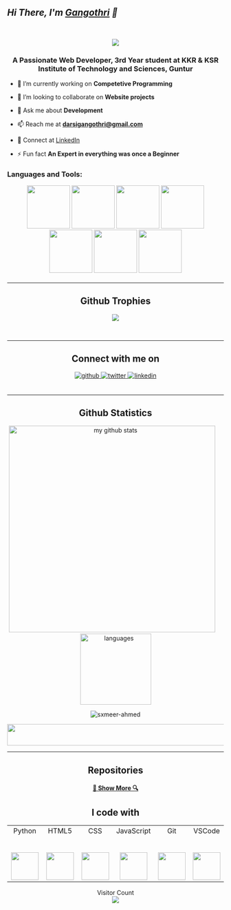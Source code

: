 ## *Hi There, I'm [Gangothri](https://gangothridarsi.me/) 👋*</h1>

<br>
<p align="center">
<img src="https://raw.githubusercontent.com/halfrost/halfrost/master/icons/header_.png">
</p>

<h3 align="center">A Passionate Web Developer, 3rd Year student at KKR & KSR Institute of Technology and Sciences, Guntur</h3>

- 🔭 I’m currently working on **Competetive Programming**

- 👯 I’m looking to collaborate on **Website projects**

- 💬 Ask me about **Development**

- 📫 Reach me at **darsigangothri@gmail.com**

- 📄 Connect at [LinkedIn](https://www.linkedin.com/in/darsigangothri06)

- ⚡ Fun fact **An Expert in everything was once a Beginner**

<h3 align="left">Languages and Tools:</h3>
<p align="center">
<img src="https://media3.giphy.com/media/ln7z2eWriiQAllfVcn/200w.webp" width="100">
<img src="https://i.giphy.com/media/LMt9638dO8dftAjtco/200.webp" width="100">
<img src="https://i.giphy.com/media/eNAsjO55tPbgaor7ma/200w.webp" width="100">
<img src="https://media.giphy.com/media/kdFc8fubgS31b8DsVu/giphy.gif" width="100">
<img src="https://i.giphy.com/media/KzJkzjggfGN5Py6nkT/200.webp" width="100">
<img src="https://i.giphy.com/media/IdyAQJVN2kVPNUrojM/200.webp" width="100">
<img src="https://media.giphy.com/media/kH1DBkPNyZPOk0BxrM/giphy.gif" width="100">

<br>
<h4/>
<h4/>
<hr>

<h2 align="center">Github Trophies</h2>
<p align="center">
<img src="https://github-profile-trophy.vercel.app/?username=darsigangothri06&theme=darkhub">
</p>
</br>  
<hr>
<h2 align="center">Connect with me on</h2>
<div align="center" >
  
<a href="https://github.com/darsigangothri06" target="_blank">
<img src=https://img.shields.io/badge/github-%2324292e.svg?&style=for-the-badge&logo=github&logoColor=white alt=github style="margin-bottom: 5px;" />
</a>
<a href="https://twitter.com/darsigangothri" target="_blank">
<img src=https://img.shields.io/badge/twitter-%2300acee.svg?&style=for-the-badge&logo=twitter&logoColor=white alt=twitter style="margin-bottom: 5px;" />
</a>
<a href="https://www.linkedin.com/in/darsigangothri06" target="_blank">
<img src=https://img.shields.io/badge/linkedin-%231E77B5.svg?&style=for-the-badge&logo=linkedin&logoColor=white alt=linkedin style="margin-bottom: 5px;" />
</a>
</div> 
  <br/>
  <p align="center">
</p>
<hr>
<h2 align="center">Github Statistics</h2>
<p align="center">
<img src="https://github-readme-stats.vercel.app/api?username=darsigangothri06&show_icons=true&line_height=21&theme=gotham" alt="my github stats" width="480"/>
&nbsp; &nbsp; <img src="https://github-readme-stats.vercel.app/api/top-langs/?username=darsigangothri06&layout=compact&theme=gotham" alt="languages" height="165">
</p>

<p align="center">
<img align="center" src="https://github-readme-streak-stats.herokuapp.com/?user=darsigangothri06&layout=compact&theme=gotham" alt="sxmeer-ahmed" />
</p>

<p align="center">
 <img width="600" height="50" src="https://thumbs.gfycat.com/SlightWeepyElephantseal-size_restricted.gif" width="300">
</p>
<hr>

<h2 align="center">Repositories</h2>

<h4 align="center"><a href=https://github.com/darsigangothri06?tab=repositories" title="Show Repositories">🔎 Show More 🔍</a></h4>

<h2 align="center">I code with</h2>
<table align="center">
  <tbody>
    <tr>
      <td width="20%" align="center">
        <span>Python</span><br><br><br>
        <img height="64px" src="https://media.giphy.com/media/LMt9638dO8dftAjtco/giphy.gif">
      </td>
      <td width="20%" align="center">
        <span>HTML5</span><br><br><br>
        <img height="64px" src="https://media.giphy.com/media/l3vRfNA1p0rvhMSvS/giphy.gif">
      </td>
      <td width="20%" align="center">
        <span>CSS</span><br><br><br>
        <img height="64px" src="https://cdn.cdnlogo.com/logos/c/18/css.svg">
      </td>
      <td width="20%" align="center">
        <span>JavaScript</span><br><br><br>
        <img height="64px" src="https://cdn.cdnlogo.com/logos/j/44/javascript.svg">
  </td>
      <td width="20%" align="center">
        <span>Git</span><br><br><br>
        <img height="64px" src="https://media.giphy.com/media/kH1DBkPNyZPOk0BxrM/giphy.gif">
      </td>
    <td width="25%" align="center">
        <span>VSCode</span><br><br><br>
        <img height="64px" src="https://media.giphy.com/media/IdyAQJVN2kVPNUrojM/giphy.gif">
      </td>
  </tr>
  </tbody>
</table>
<p align="center"> 
   Visitor Count
 <br/>
  <img src="https://profile-counter.glitch.me/darsigangothri06/count.svg" />
</p>

